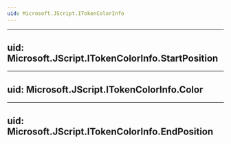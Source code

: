 ```yaml
---
uid: Microsoft.JScript.ITokenColorInfo
---
```


---
uid: Microsoft.JScript.ITokenColorInfo.StartPosition
---

---
uid: Microsoft.JScript.ITokenColorInfo.Color
---

---
uid: Microsoft.JScript.ITokenColorInfo.EndPosition
---
